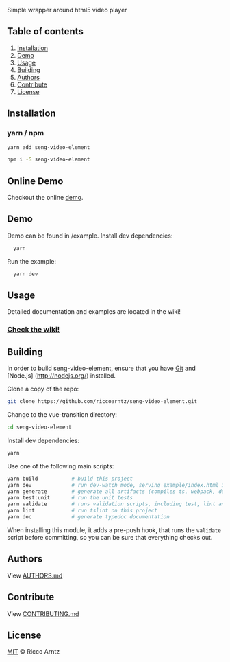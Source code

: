 Simple wrapper around html5 video player

## Table of contents

1. [Installation](#installation)
2. [Demo](#demo)
3. [Usage](#usage)
4. [Building](#building)
5. [Authors](#authors)
6. [Contribute](#contribute)
7. [License](#license)

## Installation
### yarn / npm

```sh
yarn add seng-video-element
```

```sh
npm i -S seng-video-element
```

## Online Demo
Checkout the online [demo](https://riccoarntz.github.io/video-element/example/).


## Demo
Demo can be found in /example.
Install dev dependencies:
```sh
  yarn
```
Run the example:
```sh
  yarn dev
```

## Usage
Detailed documentation and examples are located in the wiki!

### [Check the wiki!](https://github.com/riccoarntz/seng-video-element/wiki)


## Building

In order to build seng-video-element, ensure that you have [Git](http://git-scm.com/downloads) and [Node.js]
(http://nodejs.org/) installed.

Clone a copy of the repo:
```sh
git clone https://github.com/riccoarntz/seng-video-element.git
```

Change to the vue-transition directory:
```sh
cd seng-video-element
```

Install dev dependencies:
```sh
yarn
```

Use one of the following main scripts:
```sh
yarn build           # build this project
yarn dev             # run dev-watch mode, serving example/index.html in the browser
yarn generate        # generate all artifacts (compiles ts, webpack, docs and coverage)
yarn test:unit       # run the unit tests
yarn validate        # runs validation scripts, including test, lint and coverage check
yarn lint            # run tslint on this project
yarn doc             # generate typedoc documentation
```

When installing this module, it adds a pre-push hook, that runs the `validate`
script before committing, so you can be sure that everything checks out.


## Authors
View [AUTHORS.md](./AUTHORS.md)

## Contribute
View [CONTRIBUTING.md](./CONTRIBUTING.md)

## License
[MIT](./LICENSE) © Ricco Arntz
